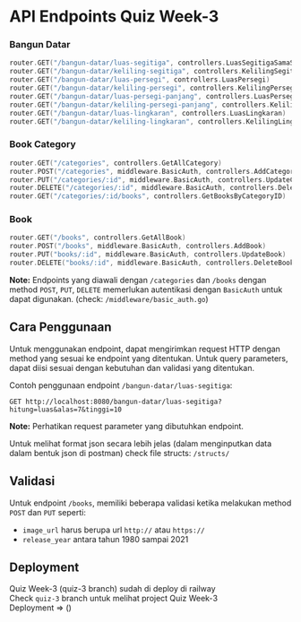 # API Endpoints Quiz Week-3

### Bangun Datar
```go
router.GET("/bangun-datar/luas-segitiga", controllers.LuasSegitigaSamaSisi)
router.GET("/bangun-datar/keliling-segitiga", controllers.KelilingSegitigaSamaSisi)
router.GET("/bangun-datar/luas-persegi", controllers.LuasPersegi)
router.GET("/bangun-datar/keliling-persegi", controllers.KelilingPersegi)
router.GET("/bangun-datar/luas-persegi-panjang", controllers.LuasPersegiPanjang)
router.GET("/bangun-datar/keliling-persegi-panjang", controllers.KelilingPersegiPanjang)
router.GET("/bangun-datar/luas-lingkaran", controllers.LuasLingkaran)
router.GET("/bangun-datar/keliling-lingkaran", controllers.KelilingLingkaran)
```

### Book Category
```go
router.GET("/categories", controllers.GetAllCategory)
router.POST("/categories", middleware.BasicAuth, controllers.AddCategory)
router.PUT("/categories/:id", middleware.BasicAuth, controllers.UpdateCategory)
router.DELETE("/categories/:id", middleware.BasicAuth, controllers.DeleteCategory)
router.GET("/categories/:id/books", controllers.GetBooksByCategoryID)
```

### Book
```go
router.GET("/books", controllers.GetAllBook)
router.POST("/books", middleware.BasicAuth, controllers.AddBook)
router.PUT("books/:id", middleware.BasicAuth, controllers.UpdateBook)
router.DELETE("books/:id", middleware.BasicAuth, controllers.DeleteBook)
```

**Note:** Endpoints yang diawali dengan `/categories` dan `/books` dengan method `POST`, `PUT`, `DELETE` memerlukan autentikasi dengan `BasicAuth` untuk dapat digunakan. (check: `/middleware/basic_auth.go`)

## Cara Penggunaan
Untuk menggunakan endpoint, dapat mengirimkan request HTTP dengan method yang sesuai ke endpoint yang ditentukan. Untuk query parameters, dapat diisi sesuai dengan kebutuhan dan validasi yang ditentukan.

Contoh penggunaan endpoint `/bangun-datar/luas-segitiga`:
```
GET http://localhost:8080/bangun-datar/luas-segitiga?hitung=luas&alas=7&tinggi=10
```

**Note:** Perhatikan request parameter yang dibutuhkan endpoint.

Untuk melihat format json secara lebih jelas (dalam menginputkan data dalam bentuk json di postman) check file structs: `/structs/`

## Validasi
Untuk endpoint `/books`, memiliki beberapa validasi ketika melakukan method `POST` dan `PUT` seperti:
- `image_url` harus berupa url `http://` atau `https://`
- `release_year` antara tahun 1980 sampai 2021

## Deployment
Quiz Week-3 (quiz-3 branch) sudah di deploy di railway\
Check `quiz-3` branch untuk melihat project Quiz Week-3\
Deployment => ()